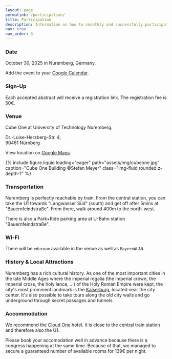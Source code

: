 ```yaml
---
layout: page
permalink: /participation/
title: Participation
description: Information on how to smoothly and successfully participate at the Bavarian Database Day 2025 in Nuremberg.
nav: true
nav_order: 3
---
```




### Date
October 30, 2025 in Nuremberg, Germany.

Add the event to your [Google Calendar](https://calendar.google.com/calendar/event?action=TEMPLATE&tmeid=MGdwNDg1Zmk0ZzM5cTdqYmdqb3R2aXN1aHUgNzU4NTgwZmE0YTBhMzhiMTZmMjBmMWM5OGYzMTM1Yzc1ZTBkMTM0NWQ2ODczOGI4ZjJiZTFhODYxZDMwYzdhZUBn&tmsrc=758580fa4a0a38b16f20f1c98f3135c75e0d1345d68738b8f2be1a861d30c7ae%40group.calendar.google.com).

### Sign-Up
Each accepted abstract will receive a registration link.
The registration fee is 50€.

### Venue
Cube One at University of Technology Nuremberg.

Dr.-Luise-Herzberg-Str. 4,  
90461 Nürnberg

View location on [Google Maps](https://maps.app.goo.gl/2ZGJN1bHrmLERDas7).

<div class="w-50">
{% include figure.liquid loading="eager" path="assets/img/cubeone.jpg" caption="Cube One Building ©Stefan Meyer" class="img-fluid rounded z-depth-1" %}
</div>

### Transportation
Nuremberg is perfectly reachable by train.
From the central station, you can take the U1 towards "Langwasser Süd" (south) and get off after 5mins at "Bauernfeindstraße". From there, walk around 400m to the north-west.

There is also a Park+Ride parking area at U-Bahn station "Bauernfeindstraße".

### Wi-Fi

There will be `eduroam` available in the venue as well as `BayernWLAN`.

### History & Local Attractions
Nuremberg has a rich cultural history. As one of the most important cities in the late Middle Ages where the imperial regalia (the imperial crown, the imperial cross, the holy lance, ...) of the Holy Roman Empire were kept, the city's most prominent landmark is the [Kaiserburg](https://maps.app.goo.gl/YeA2ZbKxPtgBHYDr6), located near the city center. It's also possible to take tours along the old city walls and go underground through secret passages and tunnels.

### Accommodation
We recommend the [Cloud One](https://www.the-cloud-one.com/de/hotels/nuernberg/hotel-nuernberg/) hotel.
It is close to the central train station and therefore also the U1.

Please book your accomodation well in advance because there is a congress happening at the same time.
Because of that, we managed to secure a guaranteed number of available rooms for 139€ per night.
